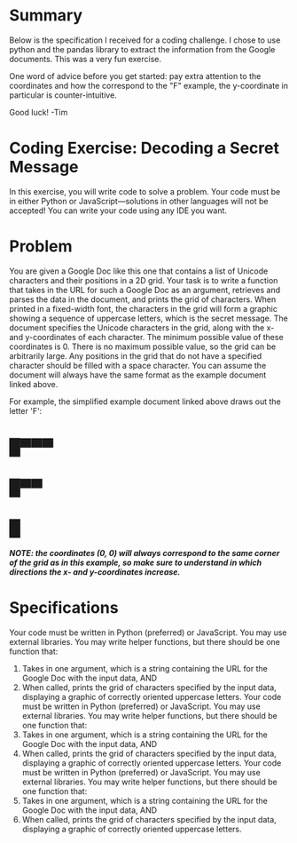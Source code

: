 # Summary #
Below is the specification I received for a coding challenge. I chose to use python and the pandas library to extract
the information from the Google documents. This was a very fun exercise.

One word of advice before you get started: pay extra attention to the coordinates and how the correspond to the "F" example,
the y-coordinate in particular is counter-intuitive. 

Good luck! -Tim

# Coding Exercise: Decoding a Secret Message
In this exercise, you will write code to solve a problem. Your code must be in either Python or JavaScript—solutions in other 
languages will not be accepted! You can write your code using any IDE you want.

# Problem
You are given a Google Doc like this one that contains a list of Unicode characters and their positions in a 2D grid. 
Your task is to write a function that takes in the URL for such a Google Doc as an argument, retrieves and parses the data in 
the document, and prints the grid of characters. When printed in a fixed-width font, the characters in the grid will form a 
graphic showing a sequence of uppercase letters, which is the secret message.
The document specifies the Unicode characters in the grid, along with the x- and y-coordinates of each character.
The minimum possible value of these coordinates is 0. There is no maximum possible value, so the grid can be arbitrarily large.
Any positions in the grid that do not have a specified character should be filled with a space character.
You can assume the document will always have the same format as the example document linked above.

For example, the simplified example document linked above draws out the letter 'F':
# █▀▀▀
# █▀▀ 
# █

##### NOTE: the coordinates (0, 0) will always correspond to the same corner of the grid as in this example, so make sure to understand in which directions the x- and y-coordinates increase.

# Specifications
Your code must be written in Python (preferred) or JavaScript.
You may use external libraries.
You may write helper functions, but there should be one function that:
1. Takes in one argument, which is a string containing the URL for the Google Doc with the input data, AND
2. When called, prints the grid of characters specified by the input data, displaying a graphic of correctly oriented uppercase letters.
Your code must be written in Python (preferred) or JavaScript.
You may use external libraries.
You may write helper functions, but there should be one function that:
1. Takes in one argument, which is a string containing the URL for the Google Doc with the input data, AND
2. When called, prints the grid of characters specified by the input data, displaying a graphic of correctly oriented uppercase letters.
Your code must be written in Python (preferred) or JavaScript.
You may use external libraries.
You may write helper functions, but there should be one function that:
1. Takes in one argument, which is a string containing the URL for the Google Doc with the input data, AND
2. When called, prints the grid of characters specified by the input data, displaying a graphic of correctly oriented uppercase letters.